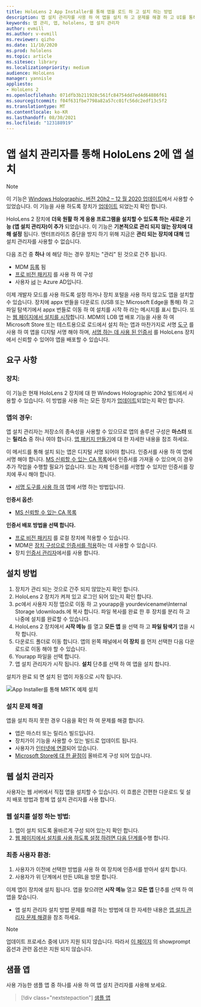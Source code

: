 ```yaml
---
title: HoloLens 2 App Installer를 통해 앱을 로드 하 고 설치 하는 방법
description: 앱 설치 관리자를 사용 하 여 앱을 설치 하 고 문제를 해결 하 고 UI를 통해 앱을 로드 하 고 설치 하는 방법을 알아봅니다
keywords: 앱 관리, 앱, hololens, 앱 설치 관리자
author: evmill
ms.author: v-evmill
ms.reviewer: qizho
ms.date: 11/10/2020
ms.prod: hololens
ms.topic: article
ms.sitesec: library
ms.localizationpriority: medium
audience: HoloLens
manager: yannisle
appliesto:
- HoloLens 2
ms.openlocfilehash: 071dfb3b211928c561fc84754dd7ed4d64886f61
ms.sourcegitcommit: f04f631fbe7798a82a57cc01fc56dc2edf13c5f2
ms.translationtype: MT
ms.contentlocale: ko-KR
ms.lasthandoff: 08/30/2021
ms.locfileid: "123188919"
---
```

# <a name="install-apps-on-hololens-2-via-app-installer"></a>앱 설치 관리자를 통해 HoloLens 2에 앱 설치

> [!NOTE]
> 이 기능은 [Windows Holographic, 버전 20h2 – 12 월 2020 업데이트](hololens-release-notes.md)에서 사용할 수 있었습니다. 이 기능을 사용 하도록 장치가 [업데이트](hololens-update-hololens.md) 되었는지 확인 합니다.

HoloLens 2 장치에 **더욱 원활 하 게 응용 프로그램을 설치할 수 있도록 하는 새로운 기능 (앱 설치 관리자)이 추가** 되었습니다. 이 기능은 **기본적으로 관리 되지 않는 장치에 대해 설정** 됩니다. 엔터프라이즈 중단을 방지 하기 위해 지금은 **관리 되는 장치에 대해** 앱 설치 관리자를 사용할 수 없습니다.  

다음 조건 중 **하나** 에 해당 하는 경우 장치는 "관리" 된 것으로 간주 됩니다.

- MDM [등록](hololens-enroll-mdm.md) 됨
- [프로 비전 패키지](hololens-provisioning.md) 를 사용 하 여 구성
- 사용자 [id](hololens-identity.md) 는 Azure AD입니다.

이제 개발자 모드를 사용 하도록 설정 하거나 장치 포털을 사용 하지 않고도 앱을 설치할 수 있습니다.  장치에 appx 번들을 다운로드 (USB 또는 Microsoft Edge을 통해) 하 고 파일 탐색기에서 appx 번들로 이동 하 여 설치를 시작 하 라는 메시지를 표시 합니다.  또는 [웹 페이지에서 설치를 시작](/windows/msix/app-installer/installing-windows10-apps-web)합니다. MDM의 LOB 앱 배포 기능을 사용 하 여 Microsoft Store 또는 테스트용으로 로드에서 설치 하는 앱과 마찬가지로 서명 [도구](/windows/win32/appxpkg/how-to-sign-a-package-using-signtool) 를 사용 하 여 앱을 디지털 서명 해야 하며, [서명 하는 데 사용 된 인증서](/windows/win32/appxpkg/how-to-sign-a-package-using-signtool#security-considerations) 를 HoloLens 장치에서 신뢰할 수 있어야 앱을 배포할 수 있습니다.

## <a name="requirements"></a>요구 사항

### <a name="for-your-devices"></a>장치:

이 기능은 현재 HoloLens 2 장치에 대 한 Windows Holographic 20h2 빌드에서 사용할 수 있습니다. 이 방법을 사용 하는 모든 장치가 [업데이트](hololens-update-hololens.md)되었는지 확인 합니다.

### <a name="for-your-apps"></a>앱의 경우:

앱 설치 관리자는 저장소의 종속성을 사용할 수 있으므로 앱의 솔루션 구성은 **마스터** 또는 **릴리스** 중 하나 여야 합니다. [앱 패키지 만들기](/windows/msix/app-installer/create-appinstallerfile-vs)에 대 한 자세한 내용을 참조 하세요.

이 메서드를 통해 설치 되는 앱은 디지털 서명 되어야 합니다. 인증서를 사용 하 여 앱에 서명 해야 합니다. [MS 신뢰할 수 있는 CA 목록](https://ccadb-public.secure.force.com/microsoft/IncludedCACertificateReportForMSFT)에서 인증서를 가져올 수 있으며,이 경우 추가 작업을 수행할 필요가 없습니다. 또는 자체 인증서를 서명할 수 있지만 인증서를 장치에 푸시 해야 합니다.

- [서명 도구를 사용 하 여](/windows/win32/appxpkg/how-to-sign-a-package-using-signtool) 앱에 서명 하는 방법입니다.

**인증서 옵션:**

- [MS 신뢰할 수 있는 CA 목록](https://ccadb-public.secure.force.com/microsoft/IncludedCACertificateReportForMSFT)

**인증서 배포 방법을 선택 합니다.**

- [프로 비전 패키지](hololens-provisioning.md) 를 로컬 장치에 적용할 수 있습니다.
- MDM은 [장치 구성으로 인증서를 적용](/mem/intune/protect/certificates-configure)하는 데 사용할 수 있습니다.
- 장치 [인증서 관리자](certificate-manager.md)에서를 사용 합니다.

## <a name="installation-method"></a>설치 방법

1. 장치가 관리 되는 것으로 간주 되지 않았는지 확인 합니다.
1. HoloLens 2 장치가 켜져 있고 로그인 되어 있는지 확인 합니다.
1. pc에서 사용자 지정 앱으로 이동 하 고 yourapp을 yourdevicename\Internal Storage \downloads.에 복사 합니다.
    파일 복사를 완료 한 후 장치를 분리 하 고 나중에 설치를 완료할 수 있습니다.
1. HoloLens 2 장치에서 **시작 메뉴** 를 열고 **모든 앱** 을 선택 하 고 **파일 탐색기** 앱을 시작 합니다.
1. 다운로드 폴더로 이동 합니다. 앱의 왼쪽 패널에서 **이 장치** 를 먼저 선택한 다음 다운로드로 이동 해야 할 수 있습니다.
1. Yourapp 파일을 선택 합니다.
1. 앱 설치 관리자가 시작 됩니다. **설치** 단추를 선택 하 여 앱을 설치 합니다.

설치가 완료 되 면 설치 된 앱이 자동으로 시작 됩니다.

![App Installer를 통해 MRTK 예제 설치](images/hololens-app-installer-picture.jpg)

### <a name="troubleshooting-installs"></a>설치 문제 해결

앱을 설치 하지 못한 경우 다음을 확인 하 여 문제를 해결 합니다.

- 앱은 마스터 또는 릴리스 빌드입니다.
- 장치가이 기능을 사용할 수 있는 빌드로 업데이트 됩니다.
- 사용자가 [인터넷에 연결](hololens-network.md)되어 있습니다.
- [Microsoft Store에 대 한 끝점이](hololens-offline.md) 올바르게 구성 되어 있습니다.  

## <a name="web-installer"></a>웹 설치 관리자

사용자는 웹 서버에서 직접 앱을 설치할 수 있습니다. 이 흐름은 간편한 다운로드 및 설치 배포 방법과 함께 앱 설치 관리자를 사용 합니다.

### <a name="how-to-set-up-web-install"></a>웹 설치를 설정 하는 방법:

1. 앱이 설치 되도록 올바르게 구성 되어 있는지 확인 합니다.
1. [웹 페이지에서 설치를 사용 하도록 설정 하려면 다음 단계를](/windows/msix/app-installer/installing-windows10-apps-web#how-to-enable-this-on-a-webpage)수행 합니다.

### <a name="end-user-experience"></a>최종 사용자 환경:

1. 사용자가 이전에 선택한 방법을 사용 하 여 장치에 인증서를 받아서 설치 합니다.
1. 사용자가 위 단계에서 만든 URL을 방문 합니다.

이제 앱이 장치에 설치 됩니다. 앱을 찾으려면 **시작 메뉴** 열고 **모든 앱** 단추를 선택 하 여 앱을 찾습니다.

- 앱 설치 관리자 설치 방법 문제를 해결 하는 방법에 대 한 자세한 내용은 [앱 설치 관리자 문제 해결](/windows/msix/app-installer/troubleshoot-appinstaller-issues)을 참조 하세요.

> [!NOTE]
> 업데이트 프로세스 중에 UI가 지원 되지 않습니다. 따라서 [이 페이지](/windows/msix/app-installer/update-settings) 의 showprompt 옵션과 관련 옵션은 지원 되지 않습니다.

## <a name="sample-apps"></a>샘플 앱

사용 가능한 샘플 앱 중 하나를 사용 하 여 앱 설치 관리자를 사용해 보세요. 
> [!div class="nextstepaction"]
> [샘플 앱](/windows/mixed-reality/develop/features-and-samples)
